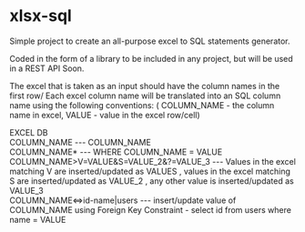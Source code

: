 # xlsx-sql
Simple project to create an all-purpose excel to SQL statements generator.

Coded in the form of a library to be included in any project, but will be used in a REST API Soon.

The excel that is taken as an input should have the column names in the first row/
Each excel column name will be translated into an SQL column name using the following conventions:
( COLUMN_NAME - the column name in excel, VALUE - value in the excel row/cell)

EXCEL                                                     DB <br>
COLUMN_NAME                              ---              COLUMN_NAME <br>
COLUMN_NAME*                             ---              WHERE COLUMN_NAME = VALUE <br>
COLUMN_NAME>V=VALUE&S=VALUE_2&?=VALUE_3  ---              Values in the excel matching V are inserted/updated as VALUES , values in the excel matching S are inserted/updated as VALUE_2 , any other value is inserted/updated as VALUE_3<br>
COLUMN_NAME<=>id-name|users              ---              insert/update value of COLUMN_NAME using Foreign Key Constraint - select id from users where name = VALUE<br>
